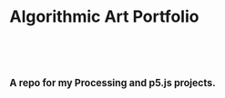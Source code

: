 <h1>Algorithmic Art Portfolio<h1>
<br>
<p style = "font-size: 60%;">A repo for my Processing and p5.js projects.</p>
